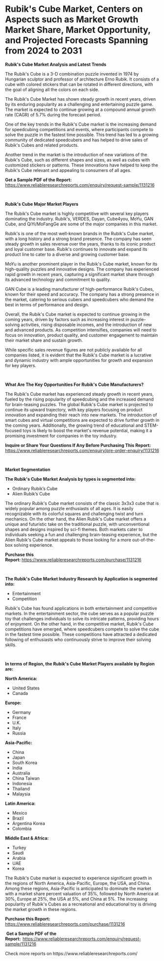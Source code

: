 <p><h1>Rubik's Cube Market, Centers on Aspects such as Market Growth Market Share, Market Opportunity, and Projected Forecasts Spanning from 2024 to 2031</h1></p><p><strong>Rubik's Cube Market Analysis and Latest Trends</strong></p>
<p><p>The Rubik's Cube is a 3-D combination puzzle invented in 1974 by Hungarian sculptor and professor of architecture Erno Rubik. It consists of a cube with colored stickers that can be rotated in different directions, with the goal of aligning all the colors on each side.</p><p>The Rubik's Cube Market has shown steady growth in recent years, driven by its enduring popularity as a challenging and entertaining puzzle game. The market is expected to continue growing at a compound annual growth rate (CAGR) of 5.7% during the forecast period.</p><p>One of the key trends in the Rubik's Cube market is the increasing demand for speedcubing competitions and events, where participants compete to solve the puzzle in the fastest time possible. This trend has led to a growing community of dedicated speedcubers and has helped to drive sales of Rubik's Cubes and related products.</p><p>Another trend in the market is the introduction of new variations of the Rubik's Cube, such as different shapes and sizes, as well as cubes with customized stickers or patterns. These innovations have helped to keep the Rubik's Cube relevant and appealing to consumers of all ages.</p></p>
<p><strong>Get a Sample PDF of the Report:&nbsp;</strong> <a href="https://www.reliableresearchreports.com/enquiry/request-sample/1131216">https://www.reliableresearchreports.com/enquiry/request-sample/1131216</a></p>
<p>&nbsp;</p>
<p><strong>Rubik's Cube Major Market Players</strong></p>
<p><p>The Rubik's Cube market is highly competitive with several key players dominating the industry. Rubik's, VERDES, Dayan, Cube4you, MoYu, GAN Cube, and QiYi/MoFangGe are some of the major companies in this market.</p><p>Rubik's is one of the most well-known brands in the Rubik's Cube market, with a long history and a strong brand presence. The company has seen steady growth in sales revenue over the years, thanks to its iconic product and loyal customer base. Rubik's continues to innovate and expand its product line to cater to a diverse and growing customer base.</p><p>MoYu is another prominent player in the Rubik's Cube market, known for its high-quality puzzles and innovative designs. The company has experienced rapid growth in recent years, capturing a significant market share through its advanced technology and commitment to quality.</p><p>GAN Cube is a leading manufacturer of high-performance Rubik's Cubes, known for their speed and accuracy. The company has a strong presence in the market, catering to serious cubers and speedcubers who demand the best in terms of performance and design.</p><p>Overall, the Rubik's Cube market is expected to continue growing in the coming years, driven by factors such as increasing interest in puzzle-solving activities, rising disposable incomes, and the introduction of new and advanced products. As competition intensifies, companies will need to focus on innovation, product quality, and customer engagement to maintain their market share and sustain growth.</p><p>While specific sales revenue figures are not publicly available for all companies listed, it is evident that the Rubik's Cube market is a lucrative and dynamic industry with ample opportunities for growth and expansion for key players.</p></p>
<p>&nbsp;</p>
<p><strong>What Are The Key Opportunities For Rubik's Cube Manufacturers?</strong></p>
<p><p>The Rubik's Cube market has experienced steady growth in recent years, fueled by the rising popularity of speedcubing and the increased demand for brain-teasing puzzles. The global Rubik's Cube market is projected to continue its upward trajectory, with key players focusing on product innovation and expanding their reach into new markets. The introduction of smart cubes and virtual competitions are expected to drive further growth in the coming years. Additionally, the growing trend of educational and STEM-focused toys is likely to boost the market's revenue potential, making it a promising investment for companies in the toy industry.</p></p>
<p><strong>Inquire or Share Your Questions If Any Before Purchasing This Report:</strong> <a href="https://www.reliableresearchreports.com/enquiry/pre-order-enquiry/1131216">https://www.reliableresearchreports.com/enquiry/pre-order-enquiry/1131216</a></p>
<p>&nbsp;</p>
<p><strong>Market Segmentation</strong></p>
<p><strong>The Rubik's Cube Market Analysis by types is segmented into:</strong></p>
<p><ul><li>Ordinary Rubik’s Cube</li><li>Alien Rubik’s Cube</li></ul></p>
<p><p>The ordinary Rubik's Cube market consists of the classic 3x3x3 cube that is widely popular among puzzle enthusiasts of all ages. It is easily recognizable with its colorful squares and challenging twist and turn mechanics. On the other hand, the Alien Rubik's Cube market offers a unique and futuristic take on the traditional puzzle, with unconventional shapes and designs inspired by sci-fi themes. Both markets cater to individuals seeking a fun and challenging brain-teasing experience, but the Alien Rubik's Cube market appeals to those looking for a more out-of-the-box solving experience.</p></p>
<p><strong>Purchase this Report:&nbsp;</strong><a href="https://www.reliableresearchreports.com/purchase/1131216">https://www.reliableresearchreports.com/purchase/1131216</a></p>
<p>&nbsp;</p>
<p><strong>The Rubik's Cube Market Industry Research by Application is segmented into:</strong></p>
<p><ul><li>Entertainment</li><li>Competition</li></ul></p>
<p><p>Rubik's Cube has found applications in both entertainment and competitive markets. In the entertainment sector, the cube serves as a popular puzzle toy that challenges individuals to solve its intricate patterns, providing hours of enjoyment. On the other hand, in the competitive market, Rubik's Cube competitions have emerged, where speedcubers compete to solve the cube in the fastest time possible. These competitions have attracted a dedicated following of enthusiasts who continuously strive to improve their solving skills.</p></p>
<p>&nbsp;</p>
<p><strong>In terms of Region, the Rubik's Cube Market Players available by Region are:</strong></p>
<p>
    <p> <strong> North America: </strong>
        <ul>
            <li>United States</li>
            <li>Canada</li>
        </ul>
        </p> 
    <p> <strong> Europe: </strong>
        <ul>
            <li>Germany</li>
            <li>France</li>
            <li>U.K.</li>
            <li>Italy</li>
            <li>Russia</li>
        </ul>
        </p> 
    <p> <strong> Asia-Pacific: </strong>
        <ul>
            <li>China</li>
            <li>Japan</li>
            <li>South Korea</li>
            <li>India</li>
            <li>Australia</li>
            <li>China Taiwan</li>
            <li>Indonesia</li>
            <li>Thailand</li>
            <li>Malaysia</li>
        </ul>
        </p> 
    <p> <strong> Latin America: </strong>
        <ul>
            <li>Mexico</li>
            <li>Brazil</li>
            <li>Argentina Korea</li>
            <li>Colombia</li>
        </ul>
        </p> 
    <p> <strong> Middle East & Africa: </strong>
        <ul>
            <li>Turkey</li>
            <li>Saudi</li>
            <li>Arabia</li>
            <li>UAE</li>
            <li>Korea</li>
        </ul>
    </p>
    </p>
<p><p>The Rubik's Cube market is expected to experience significant growth in the regions of North America, Asia-Pacific, Europe, the USA, and China. Among these regions, Asia-Pacific is anticipated to dominate the market with a market share percent valuation of 35%, followed by North America at 30%, Europe at 25%, the USA at 5%, and China at 5%. The increasing popularity of Rubik's Cubes as a recreational and educational toy is driving the market growth in these regions.</p></p>
<p><strong>Purchase this Report: </strong><a href="https://www.reliableresearchreports.com/purchase/1131216">https://www.reliableresearchreports.com/purchase/1131216</a></p>
<p>&nbsp;<strong>Get a Sample PDF of the Report:&nbsp;&nbsp;</strong><a href="https://www.reliableresearchreports.com/enquiry/request-sample/1131216">https://www.reliableresearchreports.com/enquiry/request-sample/1131216</a></p>
<p><strong></strong></p>
<p>Check more reports on https://www.reliableresearchreports.com/</p>